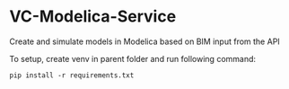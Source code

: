# VC-Modelica-Service
Create and simulate models in Modelica based on BIM input from the API

To setup, create venv in parent folder and run following command:

`pip install -r requirements.txt`
